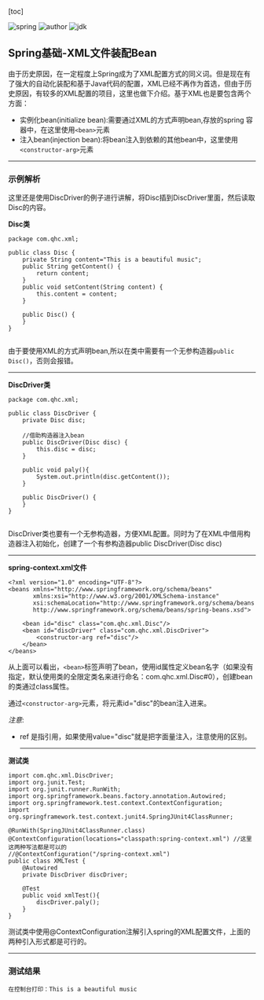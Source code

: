 [toc]

![spring](https://img.shields.io/badge/spring-5.1.3.RELEASE-brightgreen.svg)     ![author](https://img.shields.io/badge/author-quhaichuan-orange.svg)     ![jdk](https://img.shields.io/badge/jdk->=1.8-blue.svg)

## **Spring基础-XML文件装配Bean**

由于历史原因，在一定程度上Spring成为了XML配置方式的同义词。但是现在有了强大的自动化装配和基于Java代码的配置，XML已经不再作为首选，但由于历史原因，有较多的XML配置的项目，这里也做下介绍。基于XML也是要包含两个方面：

- 实例化bean(initialize bean):需要通过XML的方式声明bean,存放的spring 容器中，在这里使用`<bean>`元素
- 注入bean(injection bean):将bean注入到依赖的其他bean中，这里使用`<constructor-arg>`元素

---

### 示例解析

这里还是使用DiscDriver的例子进行讲解，将Disc插到DiscDriver里面，然后读取Disc的内容。

**Disc类**

```
package com.qhc.xml;

public class Disc {
    private String content="This is a beautiful music";
    public String getContent() {
        return content;
    }
    public void setContent(String content) {
        this.content = content;
    }

    public Disc() {  
    }
}


```

由于要使用XML的方式声明bean,所以在类中需要有一个无参构造器`public Disc()`，否则会报错。

----

**DiscDriver类**

```
package com.qhc.xml;

public class DiscDriver {
    private Disc disc;

    //借助构造器注入bean
    public DiscDriver(Disc disc) {
        this.disc = disc;
    }

    public void paly(){
        System.out.println(disc.getContent());
    }

    public DiscDriver() {
    }
}


```

DiscDriver类也要有一个无参构造器，方便XML配置。同时为了在XML中借用构造器注入初始化，创建了一个有参构造器public DiscDriver(Disc disc)

---

**spring-context.xml文件**

```
<?xml version="1.0" encoding="UTF-8"?>
<beans xmlns="http://www.springframework.org/schema/beans"
       xmlns:xsi="http://www.w3.org/2001/XMLSchema-instance"
       xsi:schemaLocation="http://www.springframework.org/schema/beans
       http://www.springframework.org/schema/beans/spring-beans.xsd">

    <bean id="disc" class="com.qhc.xml.Disc"/>
    <bean id="discDriver" class="com.qhc.xml.DiscDriver">
        <constructor-arg ref="disc"/>
    </bean>
</beans>
```

从上面可以看出，`<bean>`标签声明了bean，使用id属性定义bean名字（如果没有指定，默认使用类的全限定类名来进行命名：com.qhc.xml.Disc#0），创建bean的类通过class属性。

通过`<constructor-arg>`元素，将元素id="disc"的bean注入进来。

*注意*:

- ref 是指引用，如果使用value="disc"就是把字面量注入，注意使用的区别。

  ---

**测试类**

```
import com.qhc.xml.DiscDriver;
import org.junit.Test;
import org.junit.runner.RunWith;
import org.springframework.beans.factory.annotation.Autowired;
import org.springframework.test.context.ContextConfiguration;
import org.springframework.test.context.junit4.SpringJUnit4ClassRunner;

@RunWith(SpringJUnit4ClassRunner.class)
@ContextConfiguration(locations="classpath:spring-context.xml") //这里这两种写法都是可以的
//@ContextConfiguration("/spring-context.xml")
public class XMLTest {
    @Autowired
    private DiscDriver discDriver;

    @Test
    public void xmlTest(){
        discDriver.paly();
    }
}

```

测试类中使用@ContextConfiguration注解引入spring的XML配置文件，上面的两种引入形式都是可行的。

---

### 测试结果

```
在控制台打印：This is a beautiful music
```





